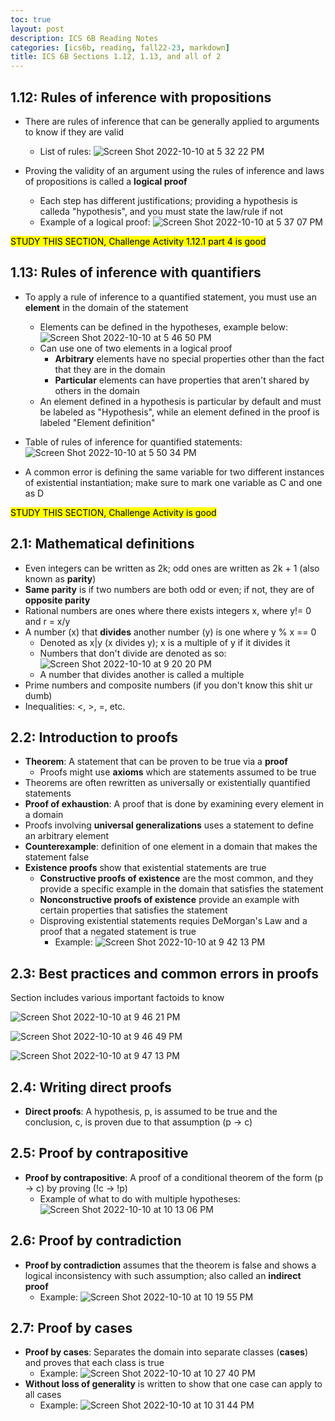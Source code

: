 ```yaml
---
toc: true
layout: post
description: ICS 6B Reading Notes
categories: [ics6b, reading, fall22-23, markdown]
title: ICS 6B Sections 1.12, 1.13, and all of 2
---
```


## 1.12: Rules of inference with propositions

- There are rules of inference that can be generally applied to arguments to know if they are valid
    - List of rules: ![Screen Shot 2022-10-10 at 5 32 22 PM](https://user-images.githubusercontent.com/54915685/194972318-9a0f142d-502b-4239-a018-0cf43c82e862.png)

- Proving the validity of an argument using the rules of inference and laws of propositions is called a **logical proof**
    - Each step has different justifications; providing a hypothesis is calleda "hypothesis", and you must state the law/rule if not
    - Example of a logical proof: ![Screen Shot 2022-10-10 at 5 37 07 PM](https://user-images.githubusercontent.com/54915685/194972710-2c6d8378-bae6-4d92-8143-6f39dcf754ab.png)

<mark>STUDY THIS SECTION, Challenge Activity 1.12.1 part 4 is good</mark>

## 1.13: Rules of inference with quantifiers

- To apply a rule of inference to a quantified statement, you must use an **element** in the domain of the statement
    - Elements can be defined in the hypotheses, example below: ![Screen Shot 2022-10-10 at 5 46 50 PM](https://user-images.githubusercontent.com/54915685/194973459-0ecf42a3-8b2c-44f6-8249-88fbe4bf3f84.png)
    - Can use one of two elements in a logical proof
        - **Arbitrary** elements have no special properties other than the fact that they are in the domain
        - **Particular** elements can have properties that aren't shared by others in the domain
    - An element defined in a hypothesis is particular by default and must be labeled as "Hypothesis", while an element defined in the proof is labeled "Element definition"

- Table of rules of inference for quantified statements: ![Screen Shot 2022-10-10 at 5 50 34 PM](https://user-images.githubusercontent.com/54915685/194973808-9eb8bcf3-559c-4bd2-bd4d-04fbe6b01a1d.png)

- A common error is defining the same variable for two different instances of existential instantiation; make sure to mark one variable as C and one as D

<mark>STUDY THIS SECTION, Challenge Activity is good</mark>

## 2.1: Mathematical definitions

- Even integers can be written as 2k; odd ones are written as 2k + 1 (also known as **parity**)
- **Same parity** is if two numbers are both odd or even; if not, they are of **opposite parity**
- Rational numbers are ones where there exists integers x, where y!= 0 and r = x/y
- A number (x) that **divides** another number (y) is one where y % x == 0
    - Denoted as x\|y (x divides y); x is a multiple of y if it divides it
    - Numbers that don't divide are denoted as so: ![Screen Shot 2022-10-10 at 9 20 20 PM](https://user-images.githubusercontent.com/54915685/194996330-5c29427c-87fa-4503-babf-24e2d790f8e3.png)
    - A number that divides another is called a multiple
- Prime numbers and composite numbers (if you don't know this shit ur dumb)
- Inequalities: <, >, =, etc.

## 2.2: Introduction to proofs
- **Theorem**: A statement that can be proven to be true via a **proof**
    - Proofs might use **axioms** which are statements assumed to be true
- Theorems are often rewritten as universally or existentially quantified statements
- **Proof of exhaustion**: A proof that is done by examining every element in a domain
- Proofs involving **universal generalizations** uses a statement to define an arbitrary element
- **Counterexample**: definition of one element in a domain that makes the statement false
- **Existence proofs** show that existential statements are true
    - **Constructive proofs of existence** are the most common, and they provide a specific example in the domain that satisfies the statement
    - **Nonconstructive proofs of existence** provide an example with certain properties that satisfies the statement
    - Disproving existential statements requies DeMorgan's Law and a proof that a negated statement is true
        - Example: ![Screen Shot 2022-10-10 at 9 42 13 PM](https://user-images.githubusercontent.com/54915685/194998828-ad544fce-3aef-4ecf-858b-41b81d2dce92.png)

## 2.3: Best practices and common errors in proofs

Section includes various important factoids to know

![Screen Shot 2022-10-10 at 9 46 21 PM](https://user-images.githubusercontent.com/54915685/194999403-8d11fd69-b124-4609-84d5-985d6f183a20.png)

![Screen Shot 2022-10-10 at 9 46 49 PM](https://user-images.githubusercontent.com/54915685/194999453-19e5de57-f118-43e0-a333-f0024ec9fe66.png)

![Screen Shot 2022-10-10 at 9 47 13 PM](https://user-images.githubusercontent.com/54915685/194999502-26651742-00fe-4c88-8844-4e5800668873.png)

## 2.4: Writing direct proofs

- **Direct proofs**: A hypothesis, p, is assumed to be true and the conclusion, c, is proven due to that assumption (p -> c)

## 2.5: Proof by contrapositive
- **Proof by contrapositive**: A proof of a conditional theorem of the form (p -> c) by proving (!c -> !p)
    - Example of what to do with multiple hypotheses: ![Screen Shot 2022-10-10 at 10 13 06 PM](https://user-images.githubusercontent.com/54915685/195002409-f4216656-60b3-43e4-9952-a845c779254b.png)

## 2.6: Proof by contradiction
- **Proof by contradiction** assumes that the theorem is false and shows a logical inconsistency with such assumption; also called an **indirect proof**
    - Example: ![Screen Shot 2022-10-10 at 10 19 55 PM](https://user-images.githubusercontent.com/54915685/195003266-474bf9e1-9a14-4e0b-8eae-1a6a2375ab0d.png)

## 2.7: Proof by cases
- **Proof by cases**: Separates the domain into separate classes (**cases**) and proves that each class is true
    - Example: ![Screen Shot 2022-10-10 at 10 27 40 PM](https://user-images.githubusercontent.com/54915685/195004117-21074b57-85b0-4f3f-8ede-9663dd5bce0c.png)
- **Without loss of generality** is written to show that one case can apply to all cases
    - Example: ![Screen Shot 2022-10-10 at 10 31 44 PM](https://user-images.githubusercontent.com/54915685/195004644-754087d7-0272-46a7-87ba-f128c0ea7288.png)